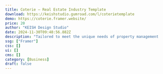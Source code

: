 ```yaml
---
title: Coterie — Real Estate Industry Template
download: https://keishstudio.gumroad.com/l/coterietemplate
demo: https://coterie.framer.website/
price: 20
author: "KEISH Design Studio"
date: 2024-11-30T09:48:56.882Z
description: "Tailored to meet the unique needs of property management companies, real estate agents, and developers, the Coterie template elevates your online presence with sophistication and style."
ssg: ["Framer"]
css: []
ui: []
cms: []
category: [Business]
draft: false
---
```

